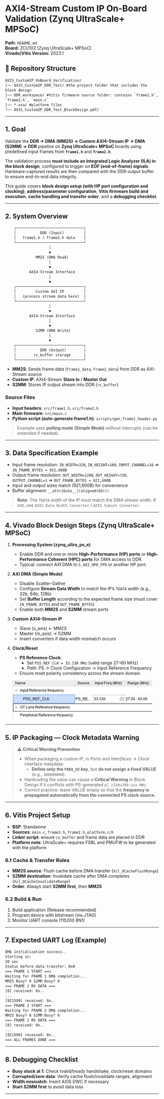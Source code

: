 # AXI4-Stream Custom IP On-Board Validation (Zynq UltraScale+ MPSoC)

**Path:** `README.md`  
**Board:** ZCU102 (Zynq UltraScale+ MPSoC)  
**Vivado/Vitis Version:** 2023.1

## 📂 Repository Structure
```
AXIS_CustomIP_OnBoard_Verification/
│── AXIS_CustomIP_DDR_Test/ #the project folder that includes the block design
│── DDR_workspace/ #Vitis firmware source folder: contains `frame1.h`, `frame2.h`, `main.c`
│── *.xsa/ #platform files
└── AXIS_CustomIP_DDR_Test_BlockDesign.pdf/
```

---

## 1. Goal
Validate the **DDR → DMA (MM2S) → Custom AXI4-Stream IP → DMA (S2MM) → DDR** pipeline on **Zynq UltraScale+ MPSoC** boards using predefined input frames from **`frame1.h`** and **`frame2.h`**.  

The validation process **must include an Integrated Logic Analyzer (ILA) in the block design**, configured to trigger on **EOF (end-of-frame) signals**. Hardware-captured results are then compared with the DDR output buffer to ensure end-to-end data integrity.  

This guide covers **block design setup (with HP port configuration and clocking)**, **address/parameter configuration**, **Vitis firmware build and execution**, **cache handling and transfer order**, and a **debugging checklist**.

---

## 2. System Overview
```
    ┌───────────────────────────────┐
    │           DDR (Input)         │
    │   frame1.h / frame2.h data    │
    └───────────────────────────────┘
                    │
                    ▼
              MM2S (DMA Read)
                    │
                    ▼
           AXI4-Stream Interface
                    │
                    ▼
    ┌───────────────────────────────┐
    │         Custom AXI IP         │
    │   (process stream data here)  │
    └───────────────────────────────┘
                    │
                    ▼
           AXI4-Stream Interface
                    │
                    ▼
              S2MM (DMA Write)
                    │
                    ▼
    ┌───────────────────────────────┐
    │           DDR (Output)        │
    │        rx_buffer storage      │
    └───────────────────────────────┘
```

- **MM2S**: Sends frame data (`frame1_data`, `frame2_data`) from DDR as AXI-Stream source  
- **Custom IP**: AXI4-Stream **Slave In** / **Master Out**  
- **S2MM**: Stores IP output stream into DDR (`rx_buffer`)  

### Source Files
- **Input headers**: `src/frame1.h`, `src/frame2.h`  
- **Main firmware**: `src/main.c`  
- **Python script (auto-generate frame1.h)**: `scripts/gen_frame1_header.py` 


> Example uses **polling mode (Simple Mode)** without interrupts (can be extended if needed).

---

## 3. Data Specification Example
- Input frame resolution: `IN_WIDTH=320`, `IN_HEIGHT=180`, `INPUT_CHANNEL=16` ⇒ `IN_FRAME_BYTES = 921,600B`  
- Output frame resolution: `OUT_WIDTH=1280`, `OUT_HEIGHT=720`, `OUTPUT_CHANNEL=1` ⇒ `OUT_FRAME_BYTES = 921,600B`  
- Input and output sizes match (921,600B) for convenience  
- Buffer alignment: `__attribute__((aligned(64)))`  

> **Note**: The `TDATA` width of the IP must match the DMA stream width. If not, use `AXIS Data Width Converter` / `AXIS Subset Converter`.

---

## 4. Vivado Block Design Steps (Zynq UltraScale+ MPSoC)

1. **Processing System (zynq_ultra_ps_e)**  
   - Enable DDR and one or more **High-Performance (HP) ports** or **High-Performance Coherent (HPC) ports** for DMA access to DDR.  
   - Typical: connect AXI DMA to `S_AXI_HP0_FPD` or another HP port.  

2. **AXI DMA (Simple Mode)**  
   - Disable Scatter-Gather  
   - Configure **Stream Data Width** to match the IP’s `TDATA` width (e.g., 32b, 64b, 128b)  
   - Set **Buffer Length** according to the expected frame size (must cover `IN_FRAME_BYTES` and `OUT_FRAME_BYTES`)  
   - Enable both **MM2S** and **S2MM** stream ports  

3. **Custom AXI4-Stream IP**  
   - Slave (s_axis) ← MM2S  
   - Master (m_axis) → S2MM  
   - Insert converters if data width mismatch occurs  

4. **Clock/Reset**  
   - **PS Reference Clock**:  
     - Set `PSS_REF_CLK = 33.330 MHz` (valid range 27–60 MHz)  
     - *Path*: PS → Clock Configuration → Input Reference Frequency  
   - Ensure reset polarity consistency across the stream domain  

   ![PSS_REF_CLK = 33.330 MHz](docs/pss_ref_clk.png)

---

## 5. IP Packaging — Clock Metadata Warning

> ⚠️ **Critical Warning Prevention**  
> - When packaging a custom IP, in *Ports and Interfaces* → Clock interface metadata:  
>   - **Define only the `FREQ_HZ` key**, but **do not assign a fixed VALUE** (e.g., `300000000`).  
> - Hardcoding the value can cause a **Critical Warning** in Block Design if it conflicts with PS-generated `pl_clk0=299.xxx MHz`.  
> - Correct practice: leave VALUE empty so that the **frequency is propagated automatically from the connected PS clock source**.  

---

## 6. Vitis Project Setup
- **BSP**: Standalone
- **Sources**: `main.c`, `frame1.h`, `frame2.h`, `platform.c/h`  
- **Linker script**: ensure `rx_buffer` and frame data are placed in DDR  
- **Platform note**: UltraScale+ requires FSBL and PMUFW to be generated with the platform  

### 6.1 Cache & Transfer Rules
- **MM2S source**: Flush cache before DMA transfer (`Xil_DCacheFlushRange`)  
- **S2MM destination**: Invalidate cache after DMA completes (`Xil_DCacheInvalidateRange`)  
- **Order**: Always start **S2MM first**, then **MM2S**  

### 6.2 Build & Run
1. Build application (Release recommended)  
2. Program device with bitstream (via JTAG)  
3. Monitor UART console (115200 8N1)  

---

## 7. Expected UART Log (Example)
```
DMA initialization success..
Starting in:
20 sec
Status before data transfer: 0x0
=== FRAME 1 START ===
Waiting for FRAME 1 DMA completion...
MM2S Busy? 0 S2MM Busy? 0
=== FRAME 1 RX DATA ===
[0] received: 0x..
...
[921599] received: 0x..
=== FRAME 2 START ===
Waiting for FRAME 2 DMA completion...
MM2S Busy? 0 S2MM Busy? 0
=== FRAME 2 RX DATA ===
[0] received: 0x..
...
[921599] received: 0x..
=== ALL FRAMES DONE ===
```

---

## 8. Debugging Checklist
- **Busy stuck at 1**: Check tvalid/tready handshake, clock/reset domains  
- **Corrupted/zero data**: Verify cache flush/invalidate ranges, alignment  
- **Width mismatch**: Insert AXIS DWC if necessary  
- **Start S2MM first** to avoid data loss  

---
